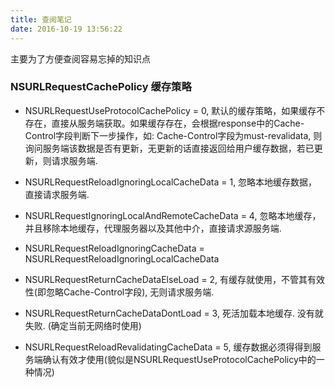 ```yaml
---
title: 查阅笔记
date: 2016-10-19 13:56:22
---
```


主要为了方便查阅容易忘掉的知识点

### NSURLRequestCachePolicy 缓存策略

* NSURLRequestUseProtocolCachePolicy = 0, 默认的缓存策略，如果缓存不存在，直接从服务端获取。如果缓存存在，会根据response中的Cache-Control字段判断下一步操作，如: Cache-Control字段为must-revalidata, 则询问服务端该数据是否有更新，无更新的话直接返回给用户缓存数据，若已更新，则请求服务端.

*  NSURLRequestReloadIgnoringLocalCacheData = 1, 忽略本地缓存数据，直接请求服务端.

*  NSURLRequestIgnoringLocalAndRemoteCacheData = 4, 忽略本地缓存，并且移除本地缓存，代理服务器以及其他中介，直接请求源服务端.

*  NSURLRequestReloadIgnoringCacheData = NSURLRequestReloadIgnoringLocalCacheData

*  NSURLRequestReturnCacheDataElseLoad = 2, 有缓存就使用，不管其有效性(即忽略Cache-Control字段), 无则请求服务端.

*  NSURLRequestReturnCacheDataDontLoad = 3, 死活加载本地缓存. 没有就失败. (确定当前无网络时使用)

*  NSURLRequestReloadRevalidatingCacheData = 5, 缓存数据必须得得到服务端确认有效才使用(貌似是NSURLRequestUseProtocolCachePolicy中的一种情况)